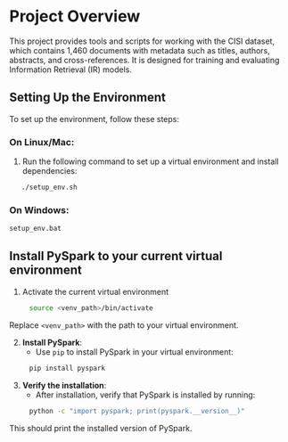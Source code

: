 # Project Overview

This project provides tools and scripts for working with the CISI dataset, which contains 1,460 documents with metadata such as titles, authors, abstracts, and cross-references. It is designed for training and evaluating Information Retrieval (IR) models.

## Setting Up the Environment

To set up the environment, follow these steps:

### On Linux/Mac:
1. Run the following command to set up a virtual environment and install dependencies:
```sh
   ./setup_env.sh
```
### On Windows:
```sh
setup_env.bat
```
## Install PySpark to your current virtual environment

1. Activate the current virtual environment
```sh
     source <venv_path>/bin/activate
```
Replace `<venv_path>` with the path to your virtual environment.

2. **Install PySpark**:
   - Use `pip` to install PySpark in your virtual environment:
     
```bash
     pip install pyspark
```
3. **Verify the installation**:
   - After installation, verify that PySpark is installed by running:
     
```bash
     python -c "import pyspark; print(pyspark.__version__)"
```
This should print the installed version of PySpark.


